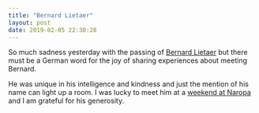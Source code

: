```yaml
---
title: "Bernard Lietaer"
layout: post
date: 2019-02-05 22:30:28
---
```

So much sadness yesterday with the passing of [Bernard Lietaer](http://www.lietaer.com/) but there must be a German word for the joy of sharing experiences about meeting Bernard.  

He was unique in his intelligence and kindness and just the mention of his name can light up a room.  I was lucky to meet him at a [weekend at Naropa](https://web.archive.org/web/20060526151856/http://www.naropa.edu/marpa/intentionaleconomics.html) and I am grateful for his generosity. 

